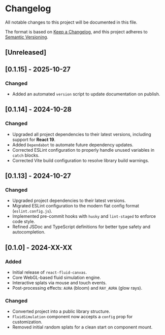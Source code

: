 # Changelog

All notable changes to this project will be documented in this file.

The format is based on [Keep a Changelog](https://keepachangelog.com/en/1.0.0/),
and this project adheres to [Semantic Versioning](https://semver.org/spec/v2.0.0.html).

## [Unreleased]

## [0.1.15] - 2025-10-27

### Changed
- Added an automated `version` script to update documentation on publish.

## [0.1.14] - 2024-10-28

### Changed
- Upgraded all project dependencies to their latest versions, including support for **React 19**.
- Added `Dependabot` to automate future dependency updates.
- Corrected ESLint configuration to properly handle unused variables in `catch` blocks.
- Corrected Vite build configuration to resolve library build warnings.

## [0.1.13] - 2024-10-27

### Changed
- Upgraded project dependencies to their latest versions.
- Migrated ESLint configuration to the modern flat config format (`eslint.config.js`).
- Implemented pre-commit hooks with `husky` and `lint-staged` to enforce code style.
- Refined JSDoc and TypeScript definitions for better type safety and autocompletion.

## [0.1.0] - 2024-XX-XX

### Added
- Initial release of `react-fluid-canvas`.
- Core WebGL-based fluid simulation engine.
- Interactive splats via mouse and touch events.
- Post-processing effects: `AURA` (bloom) and `RAY_AURA` (glow rays).

### Changed
- Converted project into a public library structure.
- `FluidSimulation` component now accepts a `config` prop for customization.
- Removed initial random splats for a clean start on component mount.